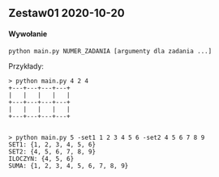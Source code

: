 ## Zestaw01 2020-10-20
#### Wywołanie
```
python main.py NUMER_ZADANIA [argumenty dla zadania ...]
```
Przykłady:
```
> python main.py 4 2 4
+---+---+---+---+
|   |   |   |   |
+---+---+---+---+
|   |   |   |   |
+---+---+---+---+


> python main.py 5 -set1 1 2 3 4 5 6 -set2 4 5 6 7 8 9
SET1: {1, 2, 3, 4, 5, 6}
SET2: {4, 5, 6, 7, 8, 9}
ILOCZYN: {4, 5, 6}
SUMA: {1, 2, 3, 4, 5, 6, 7, 8, 9}
```